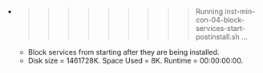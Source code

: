 * >>>>>>>>> Running inst-min-con-04-block-services-start-postinstall.sh ...
  * Block services from starting after they are being installed.
  * Disk size = 1461728K. Space Used = 8K. Runtime = 00:00:00:00.
